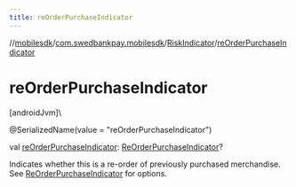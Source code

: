 ```yaml
---
title: reOrderPurchaseIndicator
---
```

//[mobilesdk](../../../index.html)/[com.swedbankpay.mobilesdk](../index.html)/[RiskIndicator](index.html)/[reOrderPurchaseIndicator](re-order-purchase-indicator.html)



# reOrderPurchaseIndicator



[androidJvm]\




@SerializedName(value = "reOrderPurchaseIndicator")



val [reOrderPurchaseIndicator](re-order-purchase-indicator.html): [ReOrderPurchaseIndicator](../-re-order-purchase-indicator/index.html)?



Indicates whether this is a re-order of previously purchased merchandise. See [ReOrderPurchaseIndicator](../-re-order-purchase-indicator/index.html) for options.




